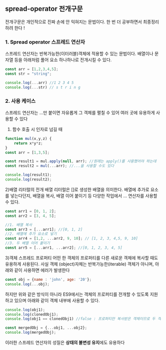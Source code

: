 ## spread-operator 전개구문
전개구문은 개인적으로 진짜 손에 안 익혀지는 문법이다. 한 번 더 공부하면서 최종정리 하려 한다 !

### 1. Spread operator 스프레드 연산자
스프레드 연산자는 반복가능한(이터러블)객체에 적용할 수 있는 문법이다.
배열이나 문자열 등을 아래처럼 풀어 요소 하나하나로 전개시킬 수 있다. 
```js
const arr = [1,2,3,4,5];
const str = "string";

console.log(...arr) //1 2 3 4 5
console.log(...str) // s t r i n g
```

### 2. 사용 케이스
스프레드 연산자는 ...만 붙이면 자유롭게 그 객체를 펼칠 수 있어 여러 곳에 유용하게 사용할 수 있다
1) 함수 호출 시 인자로 넘길 때
```js
function mul(x,y,z) {
    return x*y*z;
}
const arr = [1,3,5];

const result1 = mul.apply(null, arr); //원래는 apply()를 사용했어야 하는데
const result2 = mul(...arr); //...을 사용할 수도 있다

console.log(result1);
console.log(result2);
```

2)배열 리터럴의 전개
배열 리터럴은 []로 생성한 배열을 의미한다.
배열에 추가로 요소를 넣는다던지, 배열을 복사, 배열 이어 붙이기 등 다양한 작업에서 ... 연산자를 사용할 수 있다. 
```js
const arr1 = [0, 1, 2];
const arr2 = [3, 4, 5];

//1. 배열 복사
const arr3 = [...arr1]; //[0, 1, 2]
//2. 배열에 추가 요소로 넣기
const arr4 = [1,2, ...arr2, 9, 10]; // [1, 2, 3, 4,5, 9, 10]
//3. 두 배열 이어 붙이기
const arr5 = [...arr1, ...arr2]; //[0, 1, 2, 3, 4, 5]
```
3)객체 스프레드 프로퍼티
어떤 한 객체의 프로퍼티를 다른 새로운 객체에 복사할 때도 유용하게 사용된다. 사실 객체 (object)자체는 반복가능한(iterable) 객체가 아니며, 아래와 같이 사용하면 에러가 발생한다
```js
const obj = {name : 'john', age: '20'};
console.log(...obj);
```
하지만 위와 같은 방식이 아니라 ES9에서는 객체의 프로퍼티를 전개할 수 있도록 지원하고 있으며 아래와 같이 객체 내부에 사용할 수 있다.
```js
console.log(obj1);
console.log(clonedObj1);
console.log(obj1 == clonedObj1) //false : 프로퍼티만 복사받은 객체이므로 두 객체의 참조값 자체는 다르다

const mergedObj = {...obj1, ...obj2};
console.log(mergedObj);
```
이러한 스프레드 연산자의 성질은 <b>상태의 불변성 유지</b>에도 유용하다